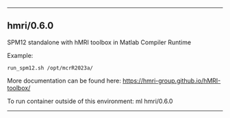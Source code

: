 
----------------------------------
## hmri/0.6.0 ##
SPM12 standalone with hMRI toolbox in Matlab Compiler Runtime

Example:
```
run_spm12.sh /opt/mcrR2023a/
```

More documentation can be found here: https://hmri-group.github.io/hMRI-toolbox/

To run container outside of this environment: ml hmri/0.6.0

----------------------------------
